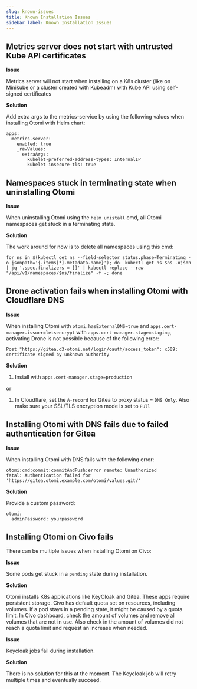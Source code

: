 ```yaml
---
slug: known-issues
title: Known Installation Issues
sidebar_label: Known Installation Issues
---
```



## Metrics server does not start with untrusted Kube API certificates

**Issue**

Metrics server will not start when installing on a K8s cluster (like on Minikube or a cluster created with Kubeadm) with Kube API using self-signed certificates

**Solution** 

Add extra args to the metrics-service by using the following values when installing Otomi with Helm chart:

```
apps:
  metrics-server:
    enabled: true
    _rawValues:
      extraArgs:
        kubelet-preferred-address-types: InternalIP
        kubelet-insecure-tls: true
```

## Namespaces stuck in terminating state when uninstalling Otomi

**Issue**

When uninstalling Otomi using the `helm unistall` cmd, all Otomi namespaces get stuck in a terminating state.

**Solution** 

The work around for now is to delete all namespaces using this cmd:

```
for ns in $(kubectl get ns --field-selector status.phase=Terminating -o jsonpath='{.items[*].metadata.name}'); do  kubectl get ns $ns -ojson | jq '.spec.finalizers = []' | kubectl replace --raw "/api/v1/namespaces/$ns/finalize" -f -; done
```

## Drone activation fails when installing Otomi with Cloudflare DNS

**Issue**

When installing Otomi with `otomi.hasExternalDNS=true` and `apps.cert-manager.issuer=letsencrypt` with `apps.cert-manager.stage=staging`, activating Drone is not possible because of the following error:

```
Post "https://gitea.d3-otomi.net/login/oauth/access_token": x509: certificate signed by unknown authority
```

**Solution** 

1. Install with `apps.cert-manager.stage=production`

or 

1. In Cloudflare, set the `A-record` for Gitea to proxy status = `DNS Only`. Also make sure your SSL/TLS encryption mode is set to `Full`


## Installing Otomi with DNS fails due to failed authentication for Gitea

**Issue**

When installing Otomi with DNS fails with the following error:

```
otomi:cmd:commit:commitAndPush:error remote: Unauthorized
fatal: Authentication failed for 'https://gitea.otomi.example.com/otomi/values.git/'
```

**Solution**

Provide a custom password:

```
otomi:
  adminPassword: yourpassword
```

## Installing Otomi on Civo fails

There can be multiple issues when installing Otomi on Civo:

**Issue**

Some pods get stuck in a `pending` state during installation.

**Solution**

Otomi installs K8s applications like KeyCloak and Gitea. These apps require persistent storage. Civo has default quota set on resources, including volumes. If a pod stays in a pending state, it might be caused by a quota limit. In Civo dashboard, check the amount of volumes and remove all volumes that are not in use. Also check in the amount of volumes did not reach a quota limit and request an increase when needed.

**Issue**

Keycloak jobs fail during installation.

**Solution**

There is no solution for this at the moment. The Keycloak job will retry multiple times and eventually succeed.